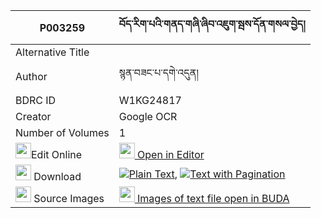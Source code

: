 |P003259|བོད་རིག་པའི་གནད་གཞི་ཞིབ་འཇུག་སྦས་དོན་གསལ་བྱེད། 
| --- | --- 
|Alternative Title |
|Author| སྙན་བཟང་པ་དགེ་འདུན།
|BDRC ID | W1KG24817
|Creator | Google OCR
|Number of Volumes| 1
|<img width="25" src="https://img.icons8.com/color/25/000000/edit-property.png">Edit Online| [<img width="25" src="https://avatars.githubusercontent.com/u/45091458?s=200&v=4"> Open in Editor](http://editor.openpecha.org/P003259)
|<img width="25" src="https://img.icons8.com/fluent/48/000000/download-2.png"/>  Download | [![](https://img.icons8.com/color/20/000000/txt.png)Plain Text](https://github.com/Openpecha/P003259/releases/download/v1/bo_rigpa_i_ne_shyi_shyibjuk_be_plain_P003259.zip), [![](https://img.icons8.com/color/20/000000/txt.png)Text with Pagination](https://github.com/Openpecha/P003259/releases/download/v1/bo_rigpa_i_ne_shyi_shyibjuk_be_pages_P003259.zip)
|<img width="25" src="https://img.icons8.com/plasticine/100/000000/pictures-folder.png"/>  Source Images | [<img width="25" src="https://library.bdrc.io/icons/BUDA-small.svg"> Images of text file open in BUDA](https://library.bdrc.io/show/bdr:W1KG24817)